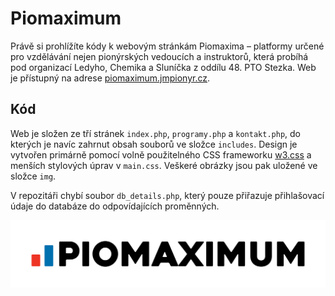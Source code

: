 # Piomaximum
Právě si prohlížíte kódy k webovým stránkám Piomaxima – platformy určené pro vzdělávání nejen pionýrských vedoucích a instruktorů, která probíhá pod organizací Ledyho, Chemika a Sluníčka z oddílu 48. PTO Stezka. Web je přístupný na adrese [piomaximum.jmpionyr.cz](http://piomaximum.jmpionyr.cz/).

## Kód
Web je složen ze tří stránek `index.php`, `programy.php` a `kontakt.php`, do kterých je navíc zahrnut obsah souborů ve složce `includes`. Design je vytvořen primárně pomocí volně použitelného CSS frameworku [w3.css](https://www.w3schools.com/w3css/default.asp) a menších stylových úprav v `main.css`. Veškeré obrázky jsou pak uložené ve složce `img`.

V repozitáři chybí soubor `db_details.php`, který pouze přiřazuje přihlašovací údaje do databáze do odpovídajících proměnných.

![Piomaximum](img/logo-safezone.png)
